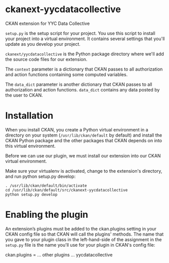 # ckanext-yycdatacollective
CKAN extension for YYC Data Collective

```setup.py``` is the setup script for your project. You use this script to install your project into a virtual environment. It contains several settings that you'll update as you develop your project.

```ckanext/yycdatacollective``` is the Python package directory where we'll add the source code files for our extension.

The ```context``` parameter is a dictionary that CKAN passes to all authorization and action functions containing some computed variables. 

The ```data_dict``` parameter is another dictionary that CKAN passes to all authorization and action functions. ```data_dict``` contains any data posted by the user to CKAN.

# Installation
When you install CKAN, you create a Python virtual environment in a directory on your system (```/usr/lib/ckan/default``` by default) and install the CKAN Python package and the other packages that CKAN depends on into this virtual environment. 

Before we can use our plugin, we must install our extension into our CKAN virtual environment.

Make sure your virtualenv is activated, change to the extension's directory, and run python setup.py develop:

```
. /usr/lib/ckan/default/bin/activate
cd /usr/lib/ckan/default/src/ckanext-yycdatacollective
python setup.py develop
```

# Enabling the plugin

An extension’s plugins must be added to the ckan.plugins setting in your CKAN config file so that CKAN will call the plugins' methods. The name that you gave to your plugin class in the left-hand-side of the assignment in the ```setup.py``` file is the name you'll use for your plugin in CKAN's config file:

ckan.plugins = ... other plugins ... yycdatacollective